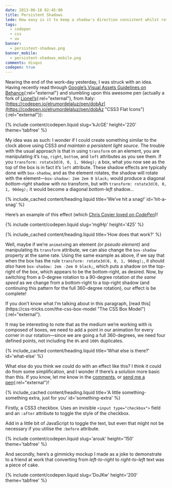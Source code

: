 ```yaml
---
date: 2013-06-18 02:45:00
title: Persistent Shadows
lede: How easy is it to keep a shadow's direction consistent whilst rotating an element?
tags:
  - codepen
  - css
  - ux
banner:
  - persistent-shadows.png
banner_mobile:
  - persistent-shadows_mobile.png
comments: disqus
codepen: true
---
```



Nearing the end of the work-day yesterday, I was struck with an idea. Having recently read through [Google’s Visual Assets Guidelines on Behance](https://www.behance.net/gallery/Google-Visual-Assets-Guidelines-Part-1/9028077 "Google’s Visual Assets Guidelines on Behance"){:rel="external"} and stumbling upon this awesome pen (actually a fork of [Lionel’s](https://codepen.io/elrumordelaluz "Lionel on Github"){:rel="external"}, from Italy: [https://codepen.io/elrumordelaluz/pen/dobAz](https://codepen.io/elrumordelaluz/pen/dobAz "CSS3 Flat Icons"){:rel="external"}):

{% include content/codepen.liquid slug='kJcGE' height='220' theme='tabfree' %}

My idea was as such: I wonder if I could create something similar to the clock above using CSS3 *and maintain a persistent light source*. The trouble with the usual approach is that in using `transform` on an element, you are manipulating it’s `top`, `right`, `bottom`, and `left` attributes as you see them. If you `transform: rotate3d(0, 0, 1, 90deg);` a box, what you now see as the top of the box is in fact it’s `left` attribute. These shadow effects are typically done with `box-shadow`, and as the element rotates, the shadow will rotate with the element—`box-shadow: 2em 2em 0 black;` would produce a diagonal *bottom-right* shadow with no transform, but with `transform: rotate3d(0, 0, 1, 90deg);` it would become a diagonal *bottom-left* shadow…


{% include_cached content/heading.liquid title='We’ve hit a snag!' id='hit-a-snag' %}

<aside><p>Here’s an example of this effect (which <a href="https://codepen.io/chrisburnell/details/mglHp#lovers">Chris Coyier loved on <em>CodePen</em></a>)!</p></aside>

{% include content/codepen.liquid slug='mglHp' height='425' %}


{% include_cached content/heading.liquid title='How does that work?' %}

Well, maybe if we’re `animate`ing an element *(or pseudo element)* and manipulating its `transform` attribute, we can also change the `box-shadow` property at the same rate. Using the same example as above, if we say that when the box has the rule `transform: rotate3d(0, 0, 1, 90deg);`, it should *also* have `box-shadow: 2em -2em 0 black;`, which puts a shadow on the top-right of the box, which appears to be the bottom-right, as desired. Now, by switching from a 0-degree rotation to a 90-degree rotation *at the same speed* as we change from a bottom-right to a top-right shadow (and continuing this pattern for the full 360-degree rotation), our effect is be complete!

<aside><p>If you don’t know what I’m talking about in this paragraph, [read this](https://css-tricks.com/the-css-box-model "The CSS Box Model"){:rel="external"}.</p></aside>

It may be interesting to note that as the medium we’re working with is composed of boxes, we need to add a point in our animation for every corner in our rotation—since we are going a full 360-degrees, we need four defined points, not including the `0%` and `100%` duplicates.


{% include_cached content/heading.liquid title='What else is there?' id='what-else' %}

What else do you think we could do with an effect like this? I think it could do from some simplification, and I wonder if there’s a solution more basic than this. If you know, let me know in the [comments](#comments), or [send me a pen](https://codepen.io "CodePen"){:rel="external"}!


{% include_cached content/heading.liquid title='A little something-something extra, just for you' id='something-extra' %}

Firstly, a CSS3 checkbox. Uses an invisible `<input type="checkbox">` field and an `:after` attribute to toggle the style of the checkbox.

<aside><p>Add in a little bit of JavaScript to toggle the text, but even that might not be necessary if you utilise the <code>:before</code> attribute.</p></aside>

{% include content/codepen.liquid slug='arouk' height='150' theme='tabfree' %}

And secondly, here’s a gimmicky mockup I made as a joke to demonstrate to a friend at work that converting from *left-to-right* to *right-to-left* text was a piece of cake.

{% include content/codepen.liquid slug='DoJKw' height='200' theme='tabfree' %}
